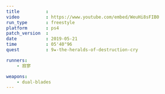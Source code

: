 ```yaml
---
title          :
video          : https://www.youtube.com/embed/WeuHi8sFIB0
run_type       : freestyle
platform       : ps4
patch_version  : 
date           : 2019-05-21
time           : 05'40"96
quest          : 9★-the-heralds-of-destruction-cry

runners:
    - 寂寥

weapons:
    - dual-blades
---
```

